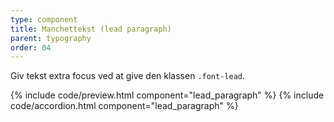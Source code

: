 ```yaml
---
type: component
title: Manchettekst (lead paragraph)
parent: typography
order: 04
---
```



<p>Giv tekst extra focus ved at give den klassen <code>.font-lead</code>.</p>

{% include code/preview.html component="lead_paragraph" %}
{% include code/accordion.html component="lead_paragraph" %}
